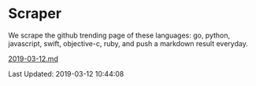 # Scraper

We scrape the github trending page of these languages: go, python, javascript, swift, objective-c, ruby, and push a markdown result everyday.

[2019-03-12.md](https://github.com/henson/Scraper/blob/master/2019-03-12.md)

Last Updated: 2019-03-12 10:44:08